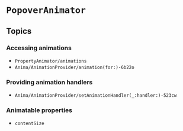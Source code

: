 # ``PopoverAnimator``

## Topics

### Accessing animations

- ``PropertyAnimator/animations``
- ``Anima/AnimationProvider/animation(for:)-6b22o``

### Providing animation handlers

- ``Anima/AnimationProvider/setAnimationHandler(_:handler:)-523cw``

### Animatable properties

- ``contentSize``
